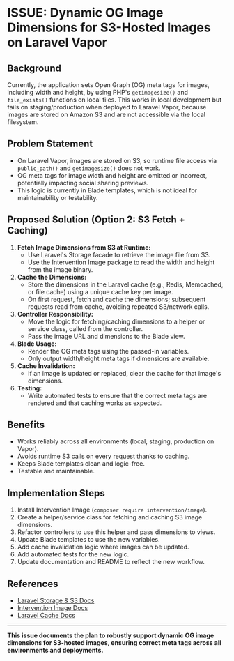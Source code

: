 # ISSUE: Dynamic OG Image Dimensions for S3-Hosted Images on Laravel Vapor

## Background
Currently, the application sets Open Graph (OG) meta tags for images, including width and height, by using PHP's `getimagesize()` and `file_exists()` functions on local files. This works in local development but fails on staging/production when deployed to Laravel Vapor, because images are stored on Amazon S3 and are not accessible via the local filesystem.

## Problem Statement
- On Laravel Vapor, images are stored on S3, so runtime file access via `public_path()` and `getimagesize()` does not work.
- OG meta tags for image width and height are omitted or incorrect, potentially impacting social sharing previews.
- This logic is currently in Blade templates, which is not ideal for maintainability or testability.

## Proposed Solution (Option 2: S3 Fetch + Caching)
1. **Fetch Image Dimensions from S3 at Runtime:**
   - Use Laravel's Storage facade to retrieve the image file from S3.
   - Use the Intervention Image package to read the width and height from the image binary.
2. **Cache the Dimensions:**
   - Store the dimensions in the Laravel cache (e.g., Redis, Memcached, or file cache) using a unique cache key per image.
   - On first request, fetch and cache the dimensions; subsequent requests read from cache, avoiding repeated S3/network calls.
3. **Controller Responsibility:**
   - Move the logic for fetching/caching dimensions to a helper or service class, called from the controller.
   - Pass the image URL and dimensions to the Blade view.
4. **Blade Usage:**
   - Render the OG meta tags using the passed-in variables.
   - Only output width/height meta tags if dimensions are available.
5. **Cache Invalidation:**
   - If an image is updated or replaced, clear the cache for that image's dimensions.
6. **Testing:**
   - Write automated tests to ensure that the correct meta tags are rendered and that caching works as expected.

## Benefits
- Works reliably across all environments (local, staging, production on Vapor).
- Avoids runtime S3 calls on every request thanks to caching.
- Keeps Blade templates clean and logic-free.
- Testable and maintainable.

## Implementation Steps
1. Install Intervention Image (`composer require intervention/image`).
2. Create a helper/service class for fetching and caching S3 image dimensions.
3. Refactor controllers to use this helper and pass dimensions to views.
4. Update Blade templates to use the new variables.
5. Add cache invalidation logic where images can be updated.
6. Add automated tests for the new logic.
7. Update documentation and README to reflect the new workflow.

## References
- [Laravel Storage & S3 Docs](https://laravel.com/docs/filesystem)
- [Intervention Image Docs](https://image.intervention.io/)
- [Laravel Cache Docs](https://laravel.com/docs/cache)

---

**This issue documents the plan to robustly support dynamic OG image dimensions for S3-hosted images, ensuring correct meta tags across all environments and deployments.**
